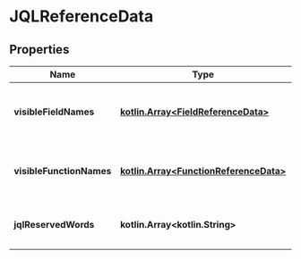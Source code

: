 
# JQLReferenceData

## Properties
Name | Type | Description | Notes
------------ | ------------- | ------------- | -------------
**visibleFieldNames** | [**kotlin.Array&lt;FieldReferenceData&gt;**](FieldReferenceData.md) | List of fields usable in JQL queries. |  [optional]
**visibleFunctionNames** | [**kotlin.Array&lt;FunctionReferenceData&gt;**](FunctionReferenceData.md) | List of functions usable in JQL queries. |  [optional]
**jqlReservedWords** | **kotlin.Array&lt;kotlin.String&gt;** | List of JQL query reserved words. |  [optional]



